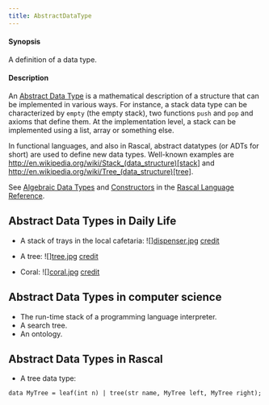 ```yaml
---
title: AbstractDataType
---
```


#### Synopsis

A definition of a data type.

#### Description

An [Abstract Data Type](http://en.wikipedia.org/wiki/Abstract_data_type) is a mathematical description of a structure
that can be implemented in various ways. For instance, a stack data type can be characterized by `empty` (the empty stack),
two functions `push` and `pop` and axioms that define them. At the implementation level, a stack
can be implemented using a list, array or something else.

In functional languages, and also in Rascal, abstract datatypes (or ADTs for short)
are used to define new data types. Well-known examples are http://en.wikipedia.org/wiki/Stack_(data_structure)[stack] and http://en.wikipedia.org/wiki/Tree_(data_structure)[tree].

See [Algebraic Data Types](../../Rascal/Declarations/AlgebraicDataType) and 
[Constructors](../../Rascal/Expressions/Values/Constructor) in the [Rascal Language Reference](../../Rascal/).

## Abstract Data Types in Daily Life

*  A stack of trays in the local cafetaria: ![][dispenser.jpg](/assets/Rascalopedia/AbstractDataType/dispenser.jpg)
   [credit](http://www.thermo-box.co.uk/fimi-food-transport-and-handling-products/self-levelling-heated-and-unheated-plate-and-tray-systems.html)

*  A tree:
   ![][tree.jpg](/assets/Rascalopedia/AbstractDataType/tree.jpg)
   [credit](http://free-extras.com/images/tree-569.htm)

*  Coral:
   ![][coral.jpg](/assets/Rascalopedia/AbstractDataType/coral.jpg)
   [credit](http://blog.enn.com/?p=476)


## Abstract Data Types in computer science

*  The run-time stack of a programming language interpreter.
*  A search tree.
*  An ontology.


## Abstract Data Types in Rascal

*  A tree data type:
```rascal
data MyTree = leaf(int n) | tree(str name, MyTree left, MyTree right);
```


